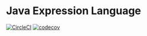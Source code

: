 # Java Expression Language

[![CircleCI](https://circleci.com/gh/raphaelvigee/JavaExpressionLanguage.svg?style=svg)](https://circleci.com/gh/raphaelvigee/JavaExpressionLanguage)
[![codecov](https://codecov.io/gh/raphaelvigee/JavaExpressionLanguage/branch/master/graph/badge.svg)](https://codecov.io/gh/raphaelvigee/JavaExpressionLanguage)
